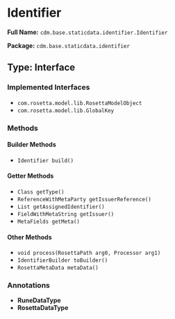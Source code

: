 # Identifier

**Full Name:** `cdm.base.staticdata.identifier.Identifier`

**Package:** `cdm.base.staticdata.identifier`

## Type: Interface

### Implemented Interfaces

- `com.rosetta.model.lib.RosettaModelObject`
- `com.rosetta.model.lib.GlobalKey`

### Methods

#### Builder Methods

- `Identifier build()`

#### Getter Methods

- `Class getType()`
- `ReferenceWithMetaParty getIssuerReference()`
- `List getAssignedIdentifier()`
- `FieldWithMetaString getIssuer()`
- `MetaFields getMeta()`

#### Other Methods

- `void process(RosettaPath arg0, Processor arg1)`
- `IdentifierBuilder toBuilder()`
- `RosettaMetaData metaData()`

### Annotations

- **RuneDataType**
- **RosettaDataType**

